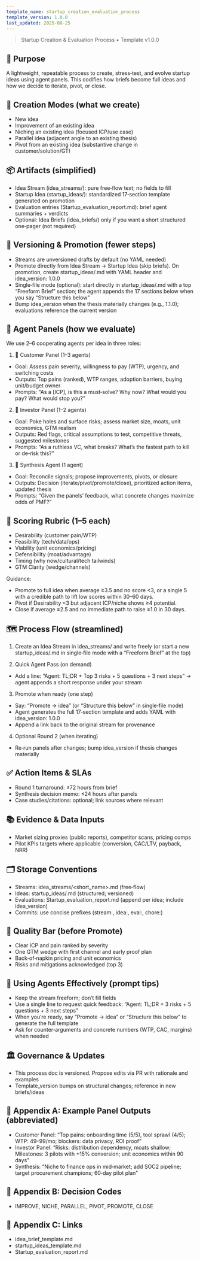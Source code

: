 ```yaml
---
template_name: startup_creation_evaluation_process
template_version: 1.0.0
last_updated: 2025-08-25
---
```


> Startup Creation & Evaluation Process • Template v1.0.0

## 🎯 Purpose
A lightweight, repeatable process to create, stress‑test, and evolve startup ideas using agent panels. This codifies how briefs become full ideas and how we decide to iterate, pivot, or close.

## 🌱 Creation Modes (what we create)
- New idea
- Improvement of an existing idea
- Niching an existing idea (focused ICP/use case)
- Parallel idea (adjacent angle to an existing thesis)
- Pivot from an existing idea (substantive change in customer/solution/GT)

## 📦 Artifacts (simplified)
- Idea Stream (idea_streams/): pure free‑flow text; no fields to fill
- Startup Idea (startup_ideas/): standardized 17‑section template generated on promotion
- Evaluation entries (Startup_evaluation_report.md): brief agent summaries + verdicts
- Optional: Idea Briefs (idea_briefs/) only if you want a short structured one‑pager (not required)

## 🔖 Versioning & Promotion (fewer steps)
- Streams are unversioned drafts by default (no YAML needed)
- Promote directly from Idea Stream → Startup Idea (skip briefs). On promotion, create startup_ideas/<Name>.md with YAML header and idea_version: 1.0.0
- Single‑file mode (optional): start directly in startup_ideas/<Name>.md with a top “Freeform Brief” section; the agent appends the 17 sections below when you say “Structure this below”
- Bump idea_version when the thesis materially changes (e.g., 1.1.0); evaluations reference the current version

## 🧠 Agent Panels (how we evaluate)
We use 2–6 cooperating agents per idea in three roles:

1) 👤 Customer Panel (1–3 agents)
- Goal: Assess pain severity, willingness to pay (WTP), urgency, and switching costs
- Outputs: Top pains (ranked), WTP ranges, adoption barriers, buying unit/budget owner
- Prompts: “As a [ICP], is this a must‑solve? Why now? What would you pay? What would stop you?”

2) 💼 Investor Panel (1–2 agents)
- Goal: Poke holes and surface risks; assess market size, moats, unit economics, GTM realism
- Outputs: Red flags, critical assumptions to test, competitive threats, suggested milestones
- Prompts: “As a ruthless VC, what breaks? What’s the fastest path to kill or de‑risk this?”

3) 🧩 Synthesis Agent (1 agent)
- Goal: Reconcile signals; propose improvements, pivots, or closure
- Outputs: Decision (iterate/pivot/promote/close), prioritized action items, updated thesis
- Prompts: “Given the panels’ feedback, what concrete changes maximize odds of PMF?”

## 🧮 Scoring Rubric (1–5 each)
- Desirability (customer pain/WTP)
- Feasibility (tech/data/ops)
- Viability (unit economics/pricing)
- Defensibility (moat/advantage)
- Timing (why now/cultural/tech tailwinds)
- GTM Clarity (wedge/channels)

Guidance:
- Promote to full idea when average ≥3.5 and no score <3, or a single 5 with a credible path to lift low scores within 30–60 days.
- Pivot if Desirability <3 but adjacent ICP/niche shows ≥4 potential.
- Close if average ≤2.5 and no immediate path to raise ≥1.0 in 30 days.

## 🗺️ Process Flow (streamlined)
1) Create an Idea Stream in idea_streams/ and write freely (or start a new startup_ideas/<Name>.md in single‑file mode with a “Freeform Brief” at the top)

2) Quick Agent Pass (on demand)
- Add a line: “Agent: TL;DR + Top 3 risks + 5 questions + 3 next steps” → agent appends a short response under your stream

3) Promote when ready (one step)
- Say: “Promote → idea” (or “Structure this below” in single‑file mode)
- Agent generates the full 17‑section template and adds YAML with idea_version: 1.0.0
- Append a link back to the original stream for provenance

4) Optional Round 2 (when iterating)
- Re‑run panels after changes; bump idea_version if thesis changes materially

## ✅ Action Items & SLAs
- Round 1 turnaround: ≤72 hours from brief
- Synthesis decision memo: ≤24 hours after panels
- Case studies/citations: optional; link sources where relevant

## 📚 Evidence & Data Inputs
- Market sizing proxies (public reports), competitor scans, pricing comps
- Pilot KPIs targets where applicable (conversion, CAC/LTV, payback, NRR)

## 🗂️ Storage Conventions
- Streams: idea_streams/<short_name>.md (free‑flow)
- Ideas: startup_ideas/<Name>.md (structured; versioned)
- Evaluations: Startup_evaluation_report.md (append per idea; include idea_version)
- Commits: use concise prefixes (stream:, idea:, eval:, chore:)

## 📏 Quality Bar (before Promote)
- Clear ICP and pain ranked by severity
- One GTM wedge with first channel and early proof plan
- Back‑of‑napkin pricing and unit economics
- Risks and mitigations acknowledged (top 3)

## 🧰 Using Agents Effectively (prompt tips)
- Keep the stream freeform; don’t fill fields
- Use a single line to request quick feedback: “Agent: TL;DR + 3 risks + 5 questions + 3 next steps”
- When you’re ready, say “Promote → idea” or “Structure this below” to generate the full template
- Ask for counter‑arguments and concrete numbers (WTP, CAC, margins) when needed

## 🏛️ Governance & Updates
- This process doc is versioned. Propose edits via PR with rationale and examples
- Template_version bumps on structural changes; reference in new briefs/ideas

## 📎 Appendix A: Example Panel Outputs (abbreviated)
- Customer Panel: “Top pains: onboarding time (5/5), tool sprawl (4/5); WTP: $49–$99/mo; blockers: data privacy, ROI proof”
- Investor Panel: “Risks: distribution dependency, moats shallow; Milestones: 3 pilots with +15% conversion; unit economics within 90 days”
- Synthesis: “Niche to finance ops in mid‑market; add SOC2 pipeline; target procurement champions; 60‑day pilot plan”

## 📎 Appendix B: Decision Codes
- IMPROVE, NICHE, PARALLEL, PIVOT, PROMOTE, CLOSE

## 🔗 Appendix C: Links
- idea_brief_template.md
- startup_ideas_template.md
- Startup_evaluation_report.md
